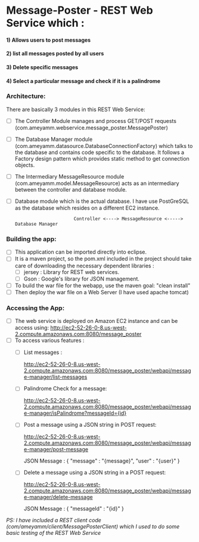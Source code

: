 # Message-Poster - REST Web Service which : 
#### 1) Allows users to post messages
#### 2) list all messages posted by all users
#### 3) Delete specific messages
#### 4) Select a particular message and check if it is a palindrome

### Architecture:
There are basically 3 modules in this REST Web Service:
- [ ] The Controller Module manages and process GET/POST requests (com.ameyamm.webservice.message_poster.MessagePoster)
- [ ] The Database Manager module (com.ameyamm.datasource.DatabaseConnectionFactory) which talks to the database and contains code specific to the database. It follows a Factory design pattern which provides static method to get connection objects. 
- [ ] The Intermediary MessageResource module (com.ameyamm.model.MessageResource) acts as an intermediary between the controller and database module. 
- [ ] Database module which is the actual database. I have use PostGreSQL as the database which resides on a different EC2 instance.

                            Controller <----> MessageResource <-----> Database Manager

### Building the app:
- [ ] This application can be imported directly into eclipse.
- [ ] It is a maven project, so the pom.xml included in the project should take care of downloading the necessary dependent libraries :
	- [ ] jersey : Library for REST web services.
	- [ ] Gson : Google's library for JSON management.
- [ ] To build the war file for the webapp, use the maven goal: "clean install"
- [ ] Then deploy the war file on a Web Server (I have used apache tomcat)

### Accessing the App:
- [ ] The web service is deployed on Amazon EC2 instance and can be access using:
      http://ec2-52-26-0-8.us-west-2.compute.amazonaws.com:8080/message_poster
- [ ] To access various features :
	- [ ] List messages :
	
		http://ec2-52-26-0-8.us-west-2.compute.amazonaws.com:8080/message_poster/webapi/message-manager/list-messages
	- [ ] Palindrome Check for a message:
	
		http://ec2-52-26-0-8.us-west-2.compute.amazonaws.com:8080/message_poster/webapi/message-manager/isPalindrome?messageId={id}
	- [ ] Post a message using a JSON string in POST request: 
	
		http://ec2-52-26-0-8.us-west-2.compute.amazonaws.com:8080/message_poster/webapi/message-manager/post-message

		JSON Message : { "message" : "{message}", "user" : "{user}" }
	- [ ] Delete a message using a JSON string in a POST request: 
	
		http://ec2-52-26-0-8.us-west-2.compute.amazonaws.com:8080/message_poster/webapi/message-manager/delete-message

		JSON Message : { "messageId" : "{id}" }
		      
_PS: I have included a REST client code (com/ameyamm/client/MessagePosterClient) which I used to do some basic testing of the REST Web Service_
    
